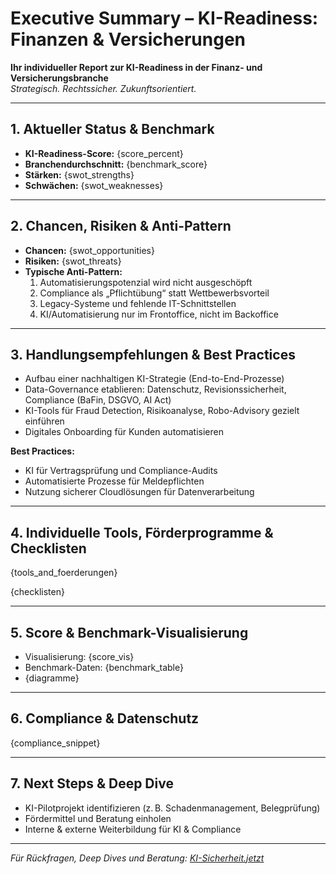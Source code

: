 # Executive Summary – KI-Readiness: Finanzen & Versicherungen

**Ihr individueller Report zur KI-Readiness in der Finanz- und Versicherungsbranche**  
_Strategisch. Rechtssicher. Zukunftsorientiert._

---

## 1. Aktueller Status & Benchmark

- **KI-Readiness-Score:** {score_percent}
- **Branchendurchschnitt:** {benchmark_score}
- **Stärken:** {swot_strengths}
- **Schwächen:** {swot_weaknesses}

---

## 2. Chancen, Risiken & Anti-Pattern

- **Chancen:** {swot_opportunities}
- **Risiken:** {swot_threats}
- **Typische Anti-Pattern:**  
  1. Automatisierungspotenzial wird nicht ausgeschöpft  
  2. Compliance als „Pflichtübung“ statt Wettbewerbsvorteil  
  3. Legacy-Systeme und fehlende IT-Schnittstellen  
  4. KI/Automatisierung nur im Frontoffice, nicht im Backoffice

---

## 3. Handlungsempfehlungen & Best Practices

- Aufbau einer nachhaltigen KI-Strategie (End-to-End-Prozesse)
- Data-Governance etablieren: Datenschutz, Revisionssicherheit, Compliance (BaFin, DSGVO, AI Act)
- KI-Tools für Fraud Detection, Risikoanalyse, Robo-Advisory gezielt einführen
- Digitales Onboarding für Kunden automatisieren

**Best Practices:**  
- KI für Vertragsprüfung und Compliance-Audits  
- Automatisierte Prozesse für Meldepflichten  
- Nutzung sicherer Cloudlösungen für Datenverarbeitung

---

## 4. Individuelle Tools, Förderprogramme & Checklisten

{tools_and_foerderungen}

{checklisten}

---

## 5. Score & Benchmark-Visualisierung

- Visualisierung: {score_vis}
- Benchmark-Daten: {benchmark_table}
- {diagramme}

---

## 6. Compliance & Datenschutz

{compliance_snippet}

---

## 7. Next Steps & Deep Dive

- KI-Pilotprojekt identifizieren (z. B. Schadenmanagement, Belegprüfung)
- Fördermittel und Beratung einholen
- Interne & externe Weiterbildung für KI & Compliance

---

_Für Rückfragen, Deep Dives und Beratung: [KI-Sicherheit.jetzt](https://ki-sicherheit.jetzt)_
